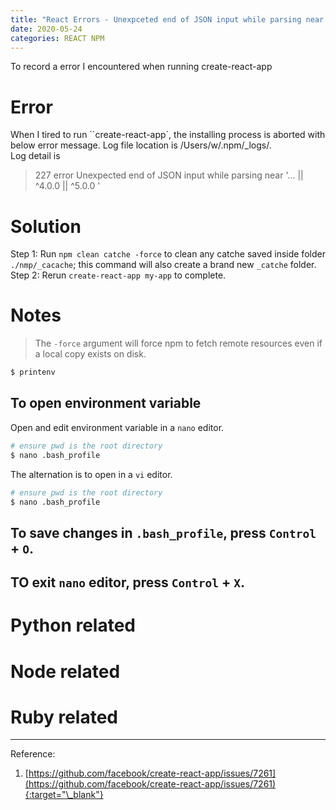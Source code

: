 ```yaml
---
title: "React Errors - Unexpceted end of JSON input while parsing near..."
date: 2020-05-24
categories: REACT NPM
---
```


<!--excerpt.start-->To record a error I encountered when running create-react-app <!--excerpt.end-->

# Error

When I tired to run ``create-react-app`, the installing process is aborted with below error message. Log file location is /Users/w/.npm/\_logs/.  
Log detail is

> 227 error Unexpected end of JSON input while parsing near '... || ^4.0.0 || ^5.0.0 '

# Solution

Step 1: Run `npm clean catche -force` to clean any catche saved inside folder `./nmp/_cacache`; this command will also create a brand new `_catche` folder.
Step 2: Rerun `create-react-app my-app` to complete.

# Notes

> The `-force` argument will force npm to fetch remote resources even if a local copy exists on disk.

```sh
$ printenv
```

## To open environment variable

Open and edit environment variable in a `nano` editor.

```sh
# ensure pwd is the root directory
$ nano .bash_profile
```

The alternation is to open in a `vi` editor.

```sh
# ensure pwd is the root directory
$ nano .bash_profile
```

## To save changes in `.bash_profile`, press `Control` + `O`.

## TO exit `nano` editor, press `Control` + `X`.

# Python related

# Node related

# Ruby related

---

Reference:

1. [https://github.com/facebook/create-react-app/issues/7261](https://github.com/facebook/create-react-app/issues/7261){:target="\_blank"}
